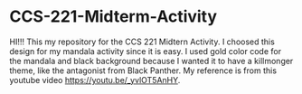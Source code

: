 # CCS-221-Midterm-Activity
HI!!! This my repository for the CCS 221 Midtern Activity. I choosed this design for my mandala activity since it is easy. I used gold color code for the mandala and black background because I wanted it to have a killmonger theme, like the antagonist from Black Panther. My reference is from this youtube video https://youtu.be/_yvlOT5AnHY. 
